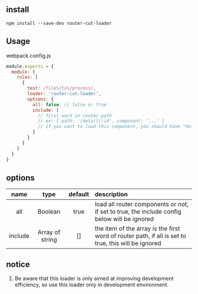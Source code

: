 ## install

`
  npm install --save-dev router-cut-loader
`

## Usage
webpack.config.js

``` js
module.exports = {
  module: {
    rules: [
      {
        test: /file\/to\/process/,
        loader: 'router-cut-loader',
        options: {
          all: false, // false or true
          include: [
            // first word in router path
            // ex: { path: '/detail/:id', component: '...' }
            // if you want to load this component, you should have "detail" written here
          ]
        }
      }
    ]
  }
}
```
## options

name|type|default|description
:---:|:--:|:---:|:---
all|Boolean|true|load all router components or not, if set to true, the include config below will be ignored
include|Array of string|[]|the item of the array is the first word of router path, if all is set to true, this will be ignored

## notice

1. Be aware that this loader is only aimed at improving development efficiency, so use this loader only in development environment.
